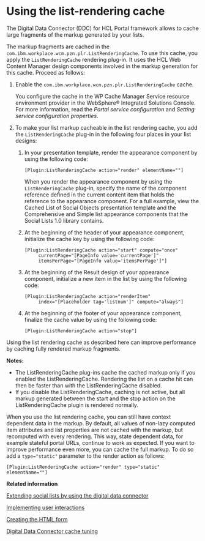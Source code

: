 # Using the list-rendering cache 

The Digital Data Connector \(DDC\) for HCL Portal framework allows to cache large fragments of the markup generated by your lists.

The markup fragments are cached in the `com.ibm.workplace.wcm.pzn.plr.ListRenderingCache`. To use this cache, you apply the `ListRenderingCache` rendering plug-in. It uses the HCL Web Content Manager design components involved in the markup generation for this cache. Proceed as follows:

1.  Enable the `com.ibm.workplace.wcm.pzn.plr.ListRenderingCache` cache.

    You configure the cache in the WP Cache Manager Service resource environment provider in the WebSphere® Integrated Solutions Console. For more information, read the *Portal service configuration* and *Setting service configuration properties*.

2.  To make your list markup cacheable in the list rendering cache, you add the `ListRenderingCache` plug-in in the following four places in your list designs:

    1.  In your presentation template, render the appearance component by using the following code:

        ```
        [Plugin:ListRenderingCache action="render" elementName=""]
        ```

        When you render the appearance component by using the `ListRenderingCache` plug-in, specify the name of the component reference defined in the current content item that holds the reference to the appearance component. For a full example, view the Cached List of Social Objects presentation template and the Comprehensive and Simple list appearance components that the Social Lists 1.0 library contains.

    2.  At the beginning of the header of your appearance component, initialize the cache key by using the following code:

        ```
        [Plugin:ListRenderingCache action="start" compute="once" 
             currentPage="[PageInfo value='currentPage']" 
             itemsPerPage="[PageInfo value='itemsPerPage']"]
        ```

    3.  At the beginning of the Result design of your appearance component, initialize a new item in the list by using the following code:

        ```
        [Plugin:ListRenderingCache action="renderItem" 
             index="[Placeholder tag='listnum']" compute="always"]
        ```

    4.  At the beginning of the footer of your appearance component, finalize the cache value by using the following code:

        ```
        [Plugin:ListRenderingCache action="stop"]
        ```


Using the list rendering cache as described here can improve performance by caching fully rendered markup fragments.

**Notes:**

-   The ListRenderingCache plug-ins cache the cached markup only if you enabled the ListRenderingCache. Rendering the list on a cache hit can then be faster than with the ListRenderingCache disabled.
-   If you disable the ListRenderingCache, caching is not active, but all markup generated between the start and the stop action on the ListRenderingCache plugin is rendered normally.

When you use the list rendering cache, you can still have context dependent data in the markup. By default, all values of non-lazy computed item attributes and list properties are not cached with the markup, but recomputed with every rendering. This way, state dependent data, for example stateful portal URLs, continue to work as expected. If you want to improve performance even more, you can cache the full markup. To do so add a `type="static"` parameter to the render action as follows:

```
[Plugin:ListRenderingCache action="render" type="static" elementName=""]
```

**Related information**  


[Extending social lists by using the digital data connector ](../social/soc_rendr_xtnd_sl_by_plrf.md)

[Implementing user interactions ](../social/plrf_impl_user_interactns.md)

[Creating the HTML form ](../social/plrf_sendata2wcv_createhtmlform.md)

[Digital Data Connector cache tuning ](../social/plrf_cach_tune.md)

